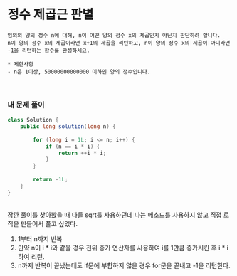 # 정수 제곱근 판별

```
임의의 양의 정수 n에 대해, n이 어떤 양의 정수 x의 제곱인지 아닌지 판단하려 합니다.  
n이 양의 정수 x의 제곱이라면 x+1의 제곱을 리턴하고, n이 양의 정수 x의 제곱이 아니라면 -1을 리턴하는 함수를 완성하세요.  

* 제한사항
- n은 1이상, 50000000000000 이하인 양의 정수입니다.
```
<br>

### 내 문제 풀이  

```java
class Solution {
    public long solution(long n) {
        
        for (long i = 1L; i <= n; i++) {
            if (n == i * i) {
                return ++i * i;
            }
        }
        
        return -1L;
    }
}
```
<br>
잠깐 풀이를 찾아봤을 때 다들 sqrt를 사용하던데 나는 메소드를 사용하지 않고 직접 로직을 만들어서 풀고 싶었다.  

<br>

1. 1부터 n까지 반복
2. 만약 n이 i * i와 같을 경우 전위 증가 연산자를 사용하여 i를 1만큼 증가시킨 후 i * i하여 리턴.
3. n까지 반복이 끝났는데도 if문에 부합하지 않을 경우 for문을 끝내고 -1을 리턴한다.
  
<br>
